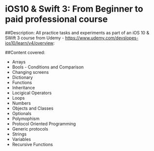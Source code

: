 # iOS10 & Swift 3: From Beginner to paid professional course

##Description:
All practice tasks and experiments as part of an iOS 10 & SWift 3 course from Udemy - https://www.udemy.com/devslopes-ios10/learn/v4/overview:


##Content covered:
- Arrays
- Bools - Conditions and Comparison
- Changing screens
- Dictionary
- Functions
- Inheritance
- Locigical Operators
- Loops
- Numbers
- Objects and Classes
- Optionals
- Polymophism
- Protocol Oriented Programming
- Generic protocols
- Strings
- Variables
- Recursive Functions


